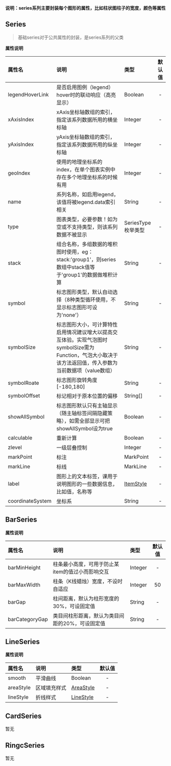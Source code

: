 **说明：series系列主要封装每个图形的属性，比如柱状图柱子的宽度，颜色等属性**

## Series
>基础series对于公共属性的封装，是series系列的父类

**属性说明**

|属性名|说明|类型|默认值|
|:-|:-|:-|:-:|
|legendHoverLink|是否启用图例（legend）hover时的联动响应（高亮显示）|Boolean|-|
|xAxisIndex|xAxis坐标轴数组的索引，指定该系列数据所用的横坐标轴|Integer|-|
|yAxisIndex|yAxis坐标轴数组的索引，指定该系列数据所用的纵坐标轴|Integer|-|
|geoIndex|使用的地理坐标系的 index，在单个图表实例中存在多个地理坐标系的时候有用|Integer|-|
|name|系列名称，如启用legend，该值将被legend.data索引相关|String|-|
|type|图表类型，必要参数！如为空或不支持类型，则该系列数据不被显示|SeriesType 枚举类型|-|
|stack|组合名称，多组数据的堆积图时使用，eg：stack:'group1'，则series数组中stack值等于'group1'的数据做堆积计算|String|-|
|symbol|标志图形类型，默认自动选择（8种类型循环使用，不显示标志图形可设为'none'）|String|-|
|symbolSize|标志图形大小，可计算特性启用情况建议增大以提高交互体验。实现气泡图时symbolSize需为Function，气泡大小取决于该方法返回值，传入参数为当前数据项（value数组）|String|-|
|symbolRoate|标志图形旋转角度[-180,180]|String|-|
|symbolOffset|标记相对于原本位置的偏移|String[]|-|
|showAllSymbol|标志图形默认只有主轴显示（随主轴标签间隔隐藏策略），如需全部显示可把showAllSymbol设为true|Boolean|-|
|calculable|重新计算|Boolean|-|
|zlevel|一级层叠控制|Integer|-|
|markPoint|标注|MarkPoint|-|
|markLine|标线|MarkLine|-|
|label|图形上的文本标签，课用于说明图形的一些数据信息，比如值，名称等|[ItemStyle](config/style.md?id=ItemStyle)|-|
|coordinateSystem|坐标系|String|-|

## BarSeries
**属性说明**

|属性名|说明|类型|默认值|
|:-|:-|:-|:-:|
|barMinHeight|柱条最小高度，可用于防止某item的值过小而影响交互|Integer|-|
|barMaxWidth|柱条（K线蜡烛）宽度，不设时自适应|Integer|50|
|barGap|柱间距离，默认为柱形宽度的30%，可设固定值|String|-|
|barCategoryGap|类目间柱形距离，默认为类目间距的20%，可设固定值|String|-|

## LineSeries
**属性说明**

|属性名|说明|类型|默认值|
|:-|:-|:-|:-:|
|smooth|平滑曲线|Boolean|-|
|areaStyle|区域填充样式|[AreaStyle](config/style.md?id=AreaStyle)|-|
|lineStyle|折线样式|[LineStyle](config/style.md?id=LineStyle)|-|


## CardSeries
暂无

## RingcSeries
暂无